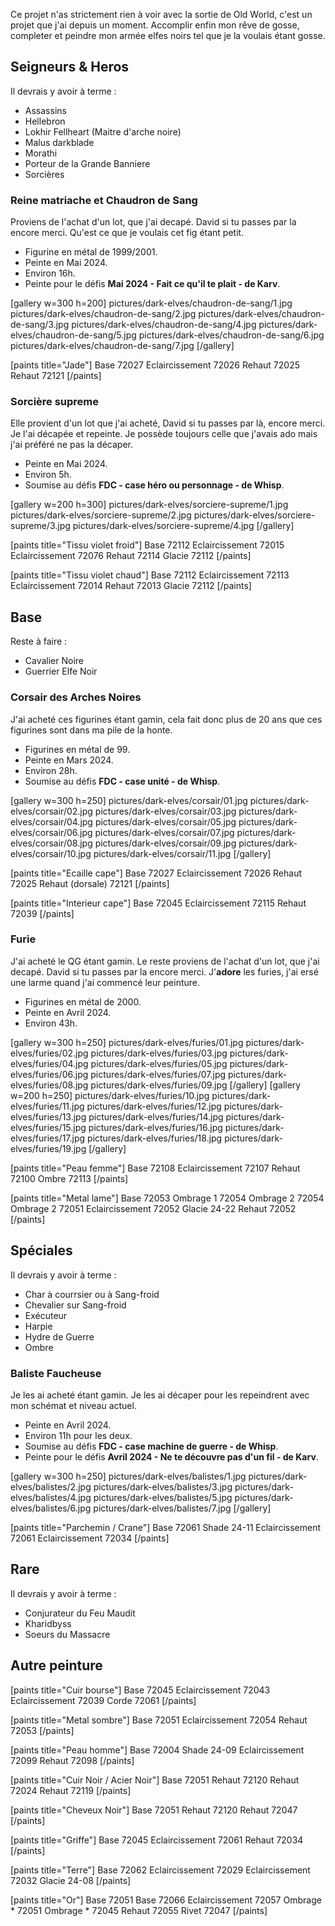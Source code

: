 
Ce projet n'as strictement rien à voir avec la sortie de Old World, c'est un projet que j'ai depuis un moment.
Accomplir enfin mon rêve de gosse, completer et peindre mon armée elfes noirs tel que je la voulais étant gosse.

## Seigneurs & Heros

Il devrais y avoir à terme :
- Assassins
- Hellebron
- Lokhir Fellheart (Maitre d'arche noire)
- Malus darkblade
- Morathi
- Porteur de la Grande Banniere
- Sorcières

### Reine matriache et Chaudron de Sang

Proviens de l'achat d'un lot, que j'ai decapé. David si tu passes par la encore merci. Qu'est ce que je voulais cet fig étant petit.

* Figurine en métal de 1999/2001.
* Peinte en Mai 2024.
* Environ 16h.
* Peinte pour le défis __Mai 2024 - Fait ce qu'il te plait - de Karv__.

[gallery w=300 h=200]
pictures/dark-elves/chaudron-de-sang/1.jpg
pictures/dark-elves/chaudron-de-sang/2.jpg
pictures/dark-elves/chaudron-de-sang/3.jpg
pictures/dark-elves/chaudron-de-sang/4.jpg
pictures/dark-elves/chaudron-de-sang/5.jpg
pictures/dark-elves/chaudron-de-sang/6.jpg
pictures/dark-elves/chaudron-de-sang/7.jpg
[/gallery]

[paints title="Jade"]
Base	72027
Eclaircissement	72026
Rehaut	72025
Rehaut	72121
[/paints]

### Sorcière supreme

Elle provient d'un lot que j'ai acheté, David si tu passes par là, encore merci.
Je l'ai décapée et repeinte.
Je possède toujours celle que j'avais ado mais j'ai préféré ne pas la décaper.

* Peinte en Mai 2024.
* Environ 5h.
* Soumise au défis __FDC - case héro ou personnage - de Whisp__.

[gallery w=200 h=300]
pictures/dark-elves/sorciere-supreme/1.jpg
pictures/dark-elves/sorciere-supreme/2.jpg
pictures/dark-elves/sorciere-supreme/3.jpg
pictures/dark-elves/sorciere-supreme/4.jpg
[/gallery]

[paints title="Tissu violet froid"]
Base	72112
Eclaircissement	72015
Eclaircissement	72076
Rehaut	72114
Glacie	72112
[/paints]

[paints title="Tissu violet chaud"]
Base	72112
Eclaircissement	72113
Eclaircissement	72014
Rehaut	72013
Glacie	72112
[/paints]


## Base

Reste à faire :
- Cavalier Noire
- Guerrier Elfe Noir

### Corsair des Arches Noires
J'ai acheté ces figurines étant gamin, cela fait donc plus de 20 ans que ces figurines sont dans ma pile de la honte.

- Figurines en métal de 99.
- Peinte en Mars 2024.
- Environ 28h.
- Soumise au défis __FDC - case unité - de Whisp__.

[gallery w=300 h=250]
pictures/dark-elves/corsair/01.jpg
pictures/dark-elves/corsair/02.jpg
pictures/dark-elves/corsair/03.jpg
pictures/dark-elves/corsair/04.jpg
pictures/dark-elves/corsair/05.jpg
pictures/dark-elves/corsair/06.jpg
pictures/dark-elves/corsair/07.jpg
pictures/dark-elves/corsair/08.jpg
pictures/dark-elves/corsair/09.jpg
pictures/dark-elves/corsair/10.jpg
pictures/dark-elves/corsair/11.jpg
[/gallery]

[paints title="Ecaille cape"]
Base	72027
Eclaircissement	72026
Rehaut	72025
Rehaut (dorsale)	72121
[/paints]

[paints title="Interieur cape"]
Base	72045
Eclaircissement	72115
Rehaut	72039
[/paints]

### Furie

J'ai acheté le QG étant gamin. Le reste proviens de l'achat d'un lot, que j'ai decapé. David si tu passes par la encore merci.
J'**adore** les furies, j'ai ersé une larme quand j'ai commencé leur peinture.

- Figurines en métal de 2000.
- Peinte en Avril 2024.
- Environ 43h.

[gallery w=300 h=250]
pictures/dark-elves/furies/01.jpg
pictures/dark-elves/furies/02.jpg
pictures/dark-elves/furies/03.jpg
pictures/dark-elves/furies/04.jpg
pictures/dark-elves/furies/05.jpg
pictures/dark-elves/furies/06.jpg
pictures/dark-elves/furies/07.jpg
pictures/dark-elves/furies/08.jpg
pictures/dark-elves/furies/09.jpg
[/gallery]
[gallery w=200 h=250]
pictures/dark-elves/furies/10.jpg
pictures/dark-elves/furies/11.jpg
pictures/dark-elves/furies/12.jpg
pictures/dark-elves/furies/13.jpg
pictures/dark-elves/furies/14.jpg
pictures/dark-elves/furies/15.jpg
pictures/dark-elves/furies/16.jpg
pictures/dark-elves/furies/17.jpg
pictures/dark-elves/furies/18.jpg
pictures/dark-elves/furies/19.jpg
[/gallery]

[paints title="Peau femme"]
Base	72108
Eclaircissement	72107
Rehaut	72100
Ombre	72113
[/paints]

[paints title="Metal lame"]
Base	72053
Ombrage 1	72054
Ombrage 2	72054
Ombrage 2	72051
Eclaircissement	72052
Glacie	24-22
Rehaut	72052
[/paints]


## Spéciales

Il devrais y avoir à terme :
- Char à courrsier ou à Sang-froid
- Chevalier sur Sang-froid
- Exécuteur
- Harpie
- Hydre de Guerre
- Ombre

### Baliste Faucheuse

Je les ai acheté étant gamin. Je les ai décaper pour les repeindrent avec mon schémat et niveau actuel.
* Peinte en Avril 2024.
* Environ 11h pour les deux.
* Soumise au défis __FDC - case machine de guerre - de Whisp__.
* Peinte pour le défis __Avril 2024 - Ne te découvre pas d'un fil - de Karv__.

[gallery w=300 h=250]
pictures/dark-elves/balistes/1.jpg
pictures/dark-elves/balistes/2.jpg
pictures/dark-elves/balistes/3.jpg
pictures/dark-elves/balistes/4.jpg
pictures/dark-elves/balistes/5.jpg
pictures/dark-elves/balistes/6.jpg
pictures/dark-elves/balistes/7.jpg
[/gallery]

[paints title="Parchemin / Crane"]
Base	72061
Shade	24-11
Eclaircissement	72061
Eclaircissement	72034
[/paints]


## Rare

Il devrais y avoir à terme :
- Conjurateur du Feu Maudit
- Kharidbyss
- Soeurs du Massacre


## Autre peinture

[paints title="Cuir bourse"]
Base	72045
Eclaircissement	72043
Eclaircissement	72039
Corde	72061
[/paints]

[paints title="Metal sombre"]
Base	72051
Eclaircissement	72054
Rehaut	72053
[/paints]

[paints title="Peau homme"]
Base	72004
Shade	24-09
Eclaircissement	72099
Rehaut	72098
[/paints]

[paints title="Cuir Noir / Acier Noir"]
Base	72051
Rehaut	72120
Rehaut	72024
Rehaut	72119
[/paints]

[paints title="Cheveux Noir"]
Base	72051
Rehaut	72120
Rehaut	72047
[/paints]

[paints title="Griffe"]
Base	72045
Eclaircissement	72061
Rehaut	72034
[/paints]

[paints title="Terre"]
Base	72062
Eclaircissement	72029
Eclaircissement	72032
Glacie	24-08
[/paints]

[paints title="Or"]
Base	72051
Base	72066
Eclaircissement	72057
Ombrage *	72051
Ombrage *	72045
Rehaut	72055
Rivet	72047
[/paints]
